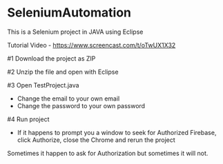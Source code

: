 # SeleniumAutomation

This is a Selenium project in JAVA using Eclipse

Tutorial Video - https://www.screencast.com/t/oTwUX1X32

#1
Download the project as ZIP

#2
Unzip the file and open with Eclipse

#3
Open TestProject.java
- Change the email to your own email
- Change the password to your own password

#4
Run project
- If it happens to prompt you a window to seek for Authorized Firebase, click Authorize, close the Chrome and rerun the project

Sometimes it happen to ask for Authorization but sometimes it will not.
